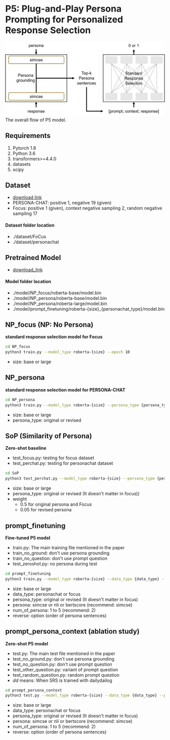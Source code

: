 # P5: Plug-and-Play Persona Prompting for Personalized Response Selection
![test](./image/test.png)
The overall flow of P5 model.

## Requirements
1. Pytorch 1.8
2. Python 3.6
3. transformers>=4.4.0
4. datasets
5. scipy

## Dataset
- [download link](http://naver.me/xHnBDXO3)
- PERSONA-CHAT: positive 1, negative 19 (given)
- Focus: positive 1 (given), context negative sampling 2, random negative sampling 17

#### Dataset folder location
- ./dataset/FoCus
- ./dataset/personachat

## Pretrained Model
- [download_link](http://naver.me/xuCSFriH)

#### Model folder location
- ./model/NP_focus/roberta-base/model.bin
- ./model/NP_persona/roberta-base/model.bin
- ./model/NP_persona/roberta-large/model.bin
- ./model/prompt_finetuning/roberta-{size}_{personachat_type}/model.bin

## NP_focus (NP: No Persona)
**standard response selection model for Focus**

```bash
cd NP_focus
python3 train.py --model_type roberta-{size} --epoch 10
```
- size: base or large

## NP_persona
**standard response selection model for PERSONA-CHAT**

```bash
cd NP_persona
python3 train.py --model_type roberta-{size} --persona_type {persona_type} --epoch 10
```
- size: base or large
- persona_type: original or revised

## SoP (Similarity of Persona)
**Zero-shot baseline**
- test_focus.py: testing for focus dataset
- test_perchat.py: testing for personachat dataset

```bash
cd SoP
python3 test_perchat.py --model_type roberta-{size} --persona_type {persona_type} --persona simcse --weight {weight} --agg max
```
- size: base or large
- persona_type: original or revised (It doesn't matter in focus))
- weight
    - 0.5 for original persona and Focus
    - 0.05 for revised persona

## prompt_finetuning
**Fine-tuned P5 model**
- train.py: The main training file mentioned in the paper
- train_no_ground: don't use persona grounding
- train_no_question: don't use prompt question
- test_zeroshot.py: no persona during test

```bash
cd prompt_finetuning
python3 train.py --model_type roberta-{size} --data_type {data_type} --persona_type {persona_type} --persona {persona} --num_of_persona {num_of_persona} --reverse
```
- size: base or large
- data_type: personachat or focus
- persona_type: original or revised (It doesn't matter in focus)
- persona: simcse or nli or bertscore (recommend: simcse)
- num_of_persona: 1 to 5  (recommend: 2)
- reverse: option (order of persona sentences)

## prompt_persona_context (ablation study)
**Zero-shot P5 model** 
- test.py: The main test file mentioned in the paper
- test_no_ground.py: don't use persona grounding
- test_no_question.py: don't use prompt question
- test_other_question.py: variant of prompt question
- test_random_question.py: random prompt question
- *dd* means: When SRS is trained with dailydailog

```bash
cd prompt_persona_context
python3 test.py --model_type roberta-{size} --data_type {data_type} --persona_type {persona_type} --persona {persona} --num_of_persona {num_of_persona} --reverse
```
- size: base or large
- data_type: personachat or focus
- persona_type: original or revised (It doesn't matter in focus)
- persona: simcse or nli or bertscore (recommend: simcse)
- num_of_persona: 1 to 5  (recommend: 2)
- reverse: option (order of persona sentences)
